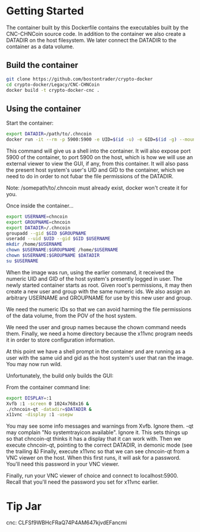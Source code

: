 # Getting Started

The container built by this Dockerfile contains the executables built by the CNC-CHNCoin source code.  In addition to the container we also create a DATADIR on the host filesystem.  We later connect the DATADIR to the container as a data volume.

## Build the container

```sh
git clone https://github.com/bostontrader/crypto-docker
cd crypto-docker/Legacy/CNC-CHNCoin
docker build -t crypto-docker-cnc . 
```

## Using the container

Start the container:

```sh
export DATADIR=/path/to/.chncoin
docker run -it --rm -p 5900:5900 -e UID=$(id -u) -e GID=$(id -g) --mount type=bind,source=$DATADIR,destination=/.chncoin crypto-docker-cnc
```
This command will give us a shell into the container. It will also expose port 5900 of the container, to port 5900 on the host, which is how we will use an external viewer to view the GUI, if any, from this container. It will also pass the present host system's user's UID and GID to the container, which we need to do in order to not fubar the file permissions of the DATADIR.

Note: /somepath/to/.chncoin must already exist, docker won't create it for you.

Once inside the container...

```sh
export USERNAME=chncoin
export GROUPNAME=chncoin
export DATADIR=/.chncoin
groupadd --gid $GID $GROUPNAME
useradd --uid $UID --gid $GID $USERNAME
mkdir /home/$USERNAME
chown $USERNAME:$GROUPNAME /home/$USERNAME
chown $USERNAME:$GROUPNAME $DATADIR
su $USERNAME
```
When the image was run, using the earlier command, it received the numeric UID and GID of the host system's presently logged in user.  The newly started container starts as root.  Given root's permissions, it may then create a new user and group with the same numeric ids.  We also assign an arbitrary USERNAME and GROUPNAME for use by this new user and group.

We need the numeric IDs so that we can avoid harming the file permissions of the data volume, from the POV of the host system.

We need the user and group names because the chown command needs them.  Finally, we need a home directory because the x11vnc program needs it in order to store configuration information.


At this point we have a shell prompt in the container and are running as a user with the same uid and gid as the host system's user that ran the image.  You may now run wild.

Unfortunately, the build only builds the GUI:

From the container command line:

```sh
export DISPLAY=:1
Xvfb :1 -screen 0 1024x768x16 &
./chncoin-qt -datadir=$DATADIR &
x11vnc -display :1 -usepw
```
You may see some info messages and warnings from Xvfb. Ignore them.
-qt may complain "No systemtrayicon available". Ignore it.
This sets things up so that chncoin-qt thinks it has a display that it can work with.
Then we execute chncoin-qt, pointing to the correct DATADIR, in demonic mode (see the trailing &)
Finally, execute x11vnc so that we can see chncoin-qt from a VNC viewer on the host.  When this first runs, it will ask for a password.  You'll need this password in your VNC viewer.


Finally, run your VNC viewer of choice and connect to localhost:5900. Recall that you'll need the password you set for x11vnc earlier.

# Tip Jar
cnc: CLFSf9WBHcFRaQ74P4AM647kjvdEFancmi

